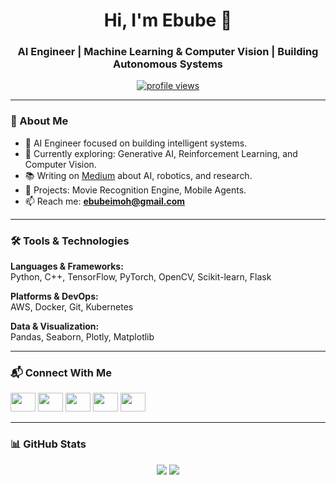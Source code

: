 <h1 align="center">Hi, I'm Ebube 👋</h1>
<h3 align="center">AI Engineer | Machine Learning & Computer Vision | Building Autonomous Systems</h3>

<p align="center">
  <a href="https://github.com/ebubeimoh">
    <img src="https://komarev.com/ghpvc/?username=ebubeimoh&label=Profile%20views&color=0e75b6&style=flat" alt="profile views" />
  </a>
</p>

---

### 🚀 About Me

- 💼 AI Engineer focused on building intelligent systems.
- 🧠 Currently exploring: Generative AI, Reinforcement Learning, and Computer Vision.
- 📚 Writing on [Medium](https://medium.com/@ebubeimoh) about AI, robotics, and research.
- 🎯 Projects: Movie Recognition Engine, Mobile Agents.
- 📫 Reach me: **ebubeimoh@gmail.com**

---

### 🛠️ Tools & Technologies

**Languages & Frameworks:**  
Python, C++, TensorFlow, PyTorch, OpenCV, Scikit-learn, Flask  

**Platforms & DevOps:**  
AWS, Docker, Git, Kubernetes  

**Data & Visualization:**  
Pandas, Seaborn, Plotly, Matplotlib  

---

### 📬 Connect With Me

<p align="left">
  <a href="https://linkedin.com/in/ebube-imoh" target="_blank"><img src="https://raw.githubusercontent.com/rahuldkjain/github-profile-readme-generator/master/src/images/icons/Social/linked-in-alt.svg" height="30" width="40" /></a>
  <a href="https://twitter.com/sweetboy4l" target="_blank"><img src="https://raw.githubusercontent.com/rahuldkjain/github-profile-readme-generator/master/src/images/icons/Social/twitter.svg" height="30" width="40" /></a>
  <a href="https://stackoverflow.com/users/15857117" target="_blank"><img src="https://raw.githubusercontent.com/rahuldkjain/github-profile-readme-generator/master/src/images/icons/Social/stack-overflow.svg" height="30" width="40" /></a>
  <a href="https://kaggle.com/imohebube" target="_blank"><img src="https://raw.githubusercontent.com/rahuldkjain/github-profile-readme-generator/master/src/images/icons/Social/kaggle.svg" height="30" width="40" /></a>
  <a href="https://medium.com/@ebubeimoh" target="_blank"><img src="https://raw.githubusercontent.com/rahuldkjain/github-profile-readme-generator/master/src/images/icons/Social/medium.svg" height="30" width="40" /></a>
</p>

---

### 📊 GitHub Stats

<p align="center">
  <img src="https://github-readme-stats.vercel.app/api?username=ebubeimoh&show_icons=true&theme=default" />
  <img src="https://github-readme-stats.vercel.app/api/top-langs/?username=ebubeimoh&layout=compact&theme=default" />
</p>
